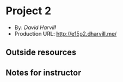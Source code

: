 # Project 2
+ By: *David Harvill*
+ Production URL: <http://e15p2.dharvill.me/>

## Outside resources

## Notes for instructor
